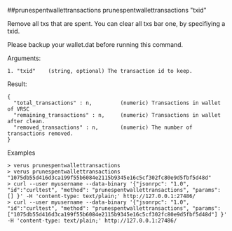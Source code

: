 ##prunespentwallettransactions
prunespentwallettransactions "txid"

Remove all txs that are spent. You can clear all txs bar one, by specifiying a txid.

Please backup your wallet.dat before running this command.

Arguments:
```
1. "txid"    (string, optional) The transaction id to keep.

```
Result:
```
{
  "total_transactions" : n,         (numeric) Transactions in wallet of VRSC
  "remaining_transactions" : n,     (numeric) Transactions in wallet after clean.
  "removed_transactions" : n,       (numeric) The number of transactions removed.
}

```
Examples
```
> verus prunespentwallettransactions 
> verus prunespentwallettransactions "1075db55d416d3ca199f55b6084e2115b9345e16c5cf302fc80e9d5fbf5d48d"
> curl --user myusername --data-binary '{"jsonrpc": "1.0", "id":"curltest", "method": "prunespentwallettransactions", "params": [] }' -H 'content-type: text/plain;' http://127.0.0.1:27486/
> curl --user myusername --data-binary '{"jsonrpc": "1.0", "id":"curltest", "method": "prunespentwallettransactions", "params": ["1075db55d416d3ca199f55b6084e2115b9345e16c5cf302fc80e9d5fbf5d48d"] }' -H 'content-type: text/plain;' http://127.0.0.1:27486/

```

